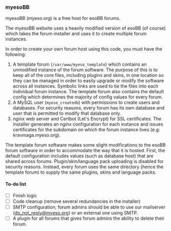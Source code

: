 ### myesoBB
myesoBB (myeso.org) is a free host for esoBB forums.

The myesoBB website uses a heavily modified version of esoBB (of course) which takes the forum installer and uses it to create multiple forum instances.

In order to create your own forum host using this code, you must have the following:
1. A template forum (`/var/www/myeso_template`) which contains an unmodified instance of the forum software.  The purpose of this is to keep all of the core files, including plugins and skins, in one location so they can be managed in order to easily upgrade or modify the software across all instances.  Symbolic links are used to tie the files into each individual forum instance.  The template forum also contains the default config which determines the majority of config values for every forum.
2. A MySQL user (`myeso_createdb`) with permissions to create users and databases.  For security reasons, every forum has its own database and user that is permitted to modify that database only.
3. nginx web server and Certbot (Let's Encrypt) for SSL certificates.  The installer generates an nginx configuration for each instance and issues certificates for the subdomain on which the forum instance lives (e.g: kravmaga.myeso.org).

The template forum software makes some slight modifications to the esoBB forum software in order to accommodate the way that it is hosted.  First, the default configuration includes values (such as database host) that are shared across forums.  Plugin/skin/language pack uploading is disabled for security reasons.  Instead, every forum uses the same directory (hence the template forum) to supply the same plugins, skins and language packs.

#### To-do list
 - [ ] Finish logic
 - [ ] Code cleanup (remove several redundancies in the installer)
 - [ ] SMTP configuration; forum admins should be able to use our mailserver (do_not_reply@myeso.org) or an external one using SMTP.
 - [ ] A plugin for all forums that gives forum admins the ability to delete their forum.
